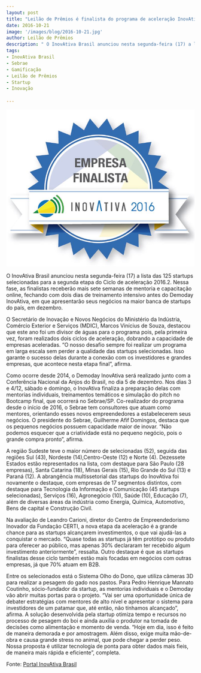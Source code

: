 ```yaml
---
layout: post
title: "Leilão de Prêmios é finalista do programa de aceleração InovAtiva Brasil, realizado pelo Ministério da Indústria, Comércio Exterior e Serviços do Governo Federal, em parceria com o Sebrae, Senai, Certi, entre outras grandes instituições nacionais."
date: 2016-10-21
image: '/images/blog/2016-10-21.jpg'
author: Leilão de Prêmios
description: " O InovAtiva Brasil anunciou nesta segunda-feira (17) a lista das 125 startups selecionadas para a segunda etapa do Ciclo de aceleração 2016.2. Nessa fase, as finalistas receberão mais sete semanas de mentoria e capacitação online, fechando com dois dias de treinamento intensivo antes do Demoday InovAtiva, em que apresentarão seus negócios na maior banca de startups do país, em dezembro."
tags:
- InovAtiva Brasil
- Sebrae
- Gamificação
- Leilão de Prêmios
- Startup
- Inovação

---
```


![Alt text](/images/blog/2016-10-21.jpg "Programa de Aceleração InovAtiva Brasil.")




O InovAtiva Brasil anunciou nesta segunda-feira (17) a lista das 125 startups selecionadas para a segunda etapa do Ciclo de aceleração 2016.2. Nessa fase, as finalistas receberão mais sete semanas de mentoria e capacitação online, fechando com dois dias de treinamento intensivo antes do Demoday InovAtiva, em que apresentarão seus negócios na maior banca de startups do país, em dezembro.

O Secretário de Inovação e Novos Negócios do Ministério da Indústria, Comércio Exterior e Serviços (MDIC), Marcos Vinícius de Souza, destacou que este ano foi um divisor de águas para o programa pois, pela primeira vez, foram realizados dois ciclos de aceleração, dobrando a capacidade de empresas aceleradas. “O nosso desafio sempre foi realizar um programa em larga escala sem perder a qualidade das startups selecionadas. Isso garante o sucesso delas durante a conexão com os investidores e grandes empresas, que acontece nesta etapa final”, afirma.

Como ocorre desde 2014, o Demoday InovAtiva será realizado junto com a Conferência Nacional da Anjos do Brasil, no dia 5 de dezembro. Nos dias 3 e 4/12, sábado e domingo, o InovAtiva finaliza a preparação delas com mentorias individuais, treinamentos temáticos e simulação do pitch no Bootcamp final, que ocorrerá no Sebrae/SP. Co-realizador do programa desde o início de 2016, o Sebrae tem consultores que atuam como mentores, orientando esses novos empreendedores a estabelecerem seus negócios.  O presidente do Sebrae, Guilherme Afif Domingos, destaca que os pequenos negócios possuem capacidade maior de inovar. “Não podemos esquecer que a criatividade está no pequeno negócio, pois o grande compra pronto”, afirma.

A região Sudeste teve o maior número de selecionadas (52), seguida das regiões Sul (43), Nordeste (14),Centro-Oeste (12) e Norte (4). Dezessete Estados estão representados na lista, com destaque para São Paulo (28 empresas), Santa Catarina (18), Minas Gerais (15), Rio Grande do Sul (13) e Paraná (12). A abrangência multissetorial das startups do InovAtiva foi novamente o destaque, com empresas de 17 segmentos distintos, com destaque para Tecnologia da Informação e Comunicação (45 startups selecionadas), Serviços (16), Agronegócio (10), Saúde (10), Educação (7), além de diversas áreas da indústria como Energia, Química, Automotivo, Bens de capital e Construção Civil.

Na avaliação de Leandro Carioni, diretor do Centro de Empreendedorismo Inovador da Fundação CERTI, a nova etapa da aceleração é a grande chance para as startups alcançarem investimentos, o que vai ajudá-las a conquistar o mercado. “Quase todas as startups já têm protótipo ou produto para oferecer ao público, mas apenas 30% declararam ter recebido algum investimento anteriormente”, ressalta. Outro destaque é que as startups finalistas desse ciclo também estão mais focadas em negócios com outras empresas, já que 70% atuam em B2B.

Entre os selecionados está o Sistema Olho do Dono, que utiliza câmeras 3D para realizar a pesagem do gado nos pastos. Para Pedro Henrique Mannato Coutinho, sócio-fundador da startup, as mentorias individuais e o Demoday vão abrir muitas portas para o projeto. “Vai ser uma oportunidade única de debater estratégias com mentores de alto nível e apresentar o sistema para investidores de um patamar que, até então, não tínhamos alcançado”, afirma. A solução desenvolvida pela startup otimiza tempo e recursos no processo de pesagem do boi e ainda auxilia o produtor na tomada de decisões como alimentação e momento de venda. “Hoje em dia, isso é feito de maneira demorada e por amostragem. Além disso, exige muita mão-de-obra e causa grande stress no animal, que pode chegar a perder peso. Nossa proposta é utilizar tecnologia de ponta para obter dados mais fieis, de maneira mais rápida e eficiente”, completa.


Fonte: [Portal InovAtiva Brasil](http://www.inovativabrasil.com.br/inovativa-brasil-divulga-as-125-finalistas-do-segundo-ciclo-de-aceleracao-de-2016/)





